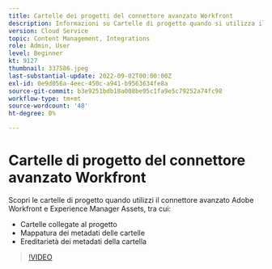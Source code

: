```yaml
---
title: Cartelle dei progetti del connettore avanzato Workfront
description: Informazioni su Cartelle di progetto quando si utilizza il connettore avanzato Adobe Workfront e Experience Manager Assets.
version: Cloud Service
topic: Content Management, Integrations
role: Admin, User
level: Beginner
kt: 9127
thumbnail: 337586.jpeg
last-substantial-update: 2022-09-02T00:00:00Z
exl-id: 0e9d056a-4eec-450c-a941-b9563634fe8a
source-git-commit: b3e9251bdb18a008be95c1fa9e5c79252a74fc98
workflow-type: tm+mt
source-wordcount: '48'
ht-degree: 0%

---
```


# Cartelle di progetto del connettore avanzato Workfront

Scopri le cartelle di progetto quando utilizzi il connettore avanzato Adobe Workfront e Experience Manager Assets, tra cui:

+ Cartelle collegate al progetto
+ Mappatura dei metadati delle cartelle
+ Ereditarietà dei metadati della cartella

>[!VIDEO](https://video.tv.adobe.com/v/337586?quality=12&learn=on)
